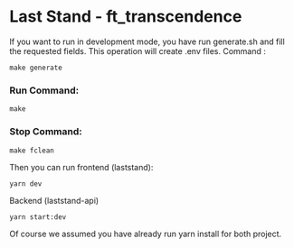# Last Stand - ft_transcendence

If you want to run in development mode, you have run generate.sh and fill the requested fields. This operation will create .env files. Command :
```
make generate
```
### Run Command:
```
make
```

### Stop Command:
```
make fclean
```

Then you can run frontend (laststand):
```
yarn dev
```
Backend (laststand-api)

```
yarn start:dev
```
Of course we assumed you have already run yarn install for both project.